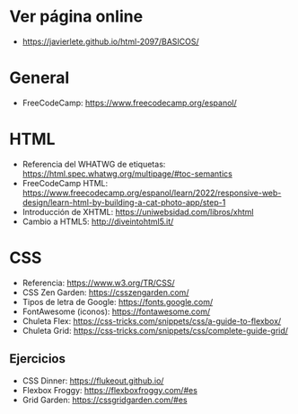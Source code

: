 # Ver página online

- https://javierlete.github.io/html-2097/BASICOS/

# General

- FreeCodeCamp: https://www.freecodecamp.org/espanol/

# HTML

- Referencia del WHATWG de etiquetas: https://html.spec.whatwg.org/multipage/#toc-semantics
- FreeCodeCamp HTML: https://www.freecodecamp.org/espanol/learn/2022/responsive-web-design/learn-html-by-building-a-cat-photo-app/step-1
- Introducción de XHTML: https://uniwebsidad.com/libros/xhtml
- Cambio a HTML5: http://diveintohtml5.it/

# CSS

- Referencia: https://www.w3.org/TR/CSS/
- CSS Zen Garden: https://csszengarden.com/
- Tipos de letra de Google: https://fonts.google.com/
- FontAwesome (iconos): https://fontawesome.com/
- Chuleta Flex: https://css-tricks.com/snippets/css/a-guide-to-flexbox/
- Chuleta Grid: https://css-tricks.com/snippets/css/complete-guide-grid/

## Ejercicios

- CSS Dinner: https://flukeout.github.io/
- Flexbox Froggy: https://flexboxfroggy.com/#es
- Grid Garden: https://cssgridgarden.com/#es
